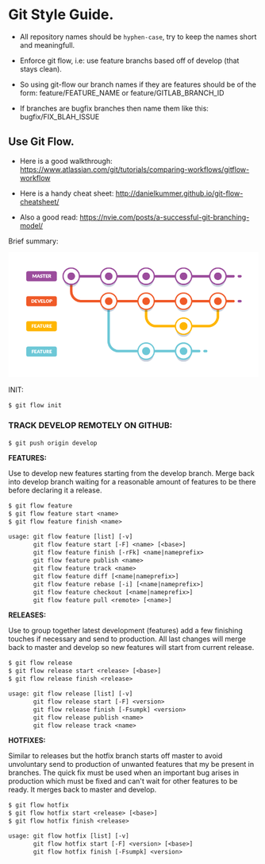 # Git Style Guide.

- All repository names should be `hyphen-case`, try to keep the names short and meaningfull.

- Enforce git flow, i.e: use feature branchs based off of develop (that stays clean).

- So using git-flow our branch names if they are features should be of the
form: feature/FEATURE_NAME or feature/GITLAB_BRANCH_ID

- If branches are bugfix branches then name them like this: bugfix/FIX_BLAH_ISSUE

## Use Git Flow.

- Here is a good walkthrough: 
https://www.atlassian.com/git/tutorials/comparing-workflows/gitflow-workflow

- Here is a handy cheat sheet: 
http://danielkummer.github.io/git-flow-cheatsheet/

- Also a good read:
https://nvie.com/posts/a-successful-git-branching-model/

Brief summary:

![GitFlow](../img/gitflow.png)

INIT:

```
$ git flow init
```

### TRACK DEVELOP REMOTELY ON GITHUB:


```
$ git push origin develop
```

**FEATURES:**

Use to develop new features starting from the develop branch. Merge back into
develop branch waiting for a reasonable amount of features to be there before
declaring it a release.

```
$ git flow feature
$ git flow feature start <name>
$ git flow feature finish <name>
```

```
usage: git flow feature [list] [-v]
       git flow feature start [-F] <name> [<base>]
       git flow feature finish [-rFk] <name|nameprefix>
       git flow feature publish <name>
       git flow feature track <name>
       git flow feature diff [<name|nameprefix>]
       git flow feature rebase [-i] [<name|nameprefix>]
       git flow feature checkout [<name|nameprefix>]
       git flow feature pull <remote> [<name>]
```

**RELEASES:**

Use to group together latest development (features) add a few finishing touches
if necessary and send to production. All last changes will merge back to master
and develop so new features will start from current release.

```
$ git flow release
$ git flow release start <release> [<base>]
$ git flow release finish <release>
```

```
usage: git flow release [list] [-v]
       git flow release start [-F] <version>
       git flow release finish [-Fsumpk] <version>
       git flow release publish <name>
       git flow release track <name>
```

**HOTFIXES:**

Similar to releases but the hotfix branch starts off master to avoid unvoluntary
send to production of unwanted features that my be present in branches. The
quick fix must be used when an important bug arises in production which must be
fixed and can't wait for other features to be ready. It merges back to master
and develop.

```
$ git flow hotfix
$ git flow hotfix start <release> [<base>]
$ git flow hotfix finish <release>
```

```
usage: git flow hotfix [list] [-v]
       git flow hotfix start [-F] <version> [<base>]
       git flow hotfix finish [-Fsumpk] <version>
```
